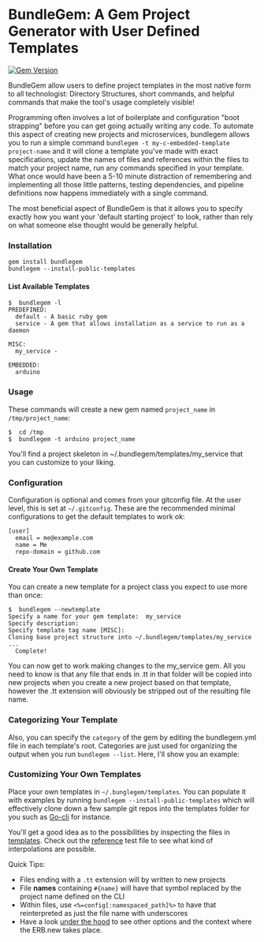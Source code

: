 # BundleGem: A Gem Project Generator with User Defined Templates
[![Gem Version](https://badge.fury.io/rb/bundlegem.svg)](https://badge.fury.io/rb/bundlegem)

BundleGem allow users to define project templates in the most native form to all technologist: Directory Structures, short commands, and helpful commands that make the tool's usage completely visible!

Programming often involves a lot of boilerplate and configuration "boot strapping" before you can get going actually writing any code.  To automate this aspect of creating new projects and microservices, bundlegem allows you to run a simple command `bundlegem -t my-c-embedded-template project-name` and it will clone a template you've made with exact specifications, update the names of files and references within the files to match your project name, run any commands specified in your template.  What once would have been a 5-10 minute distraction of remembering and implementing all those little patterns, testing dependencies, and pipeline definitions now happens immediately with a single command.

The most beneficial aspect of BundleGem is that it allows you to specify exactly how you want your 'default starting project' to look, rather than rely on what someone else thought would be generally helpful.

### Installation

```
gem install bundlegem
bundlegem --install-public-templates
```

#### List Available Templates

```
$  bundlegem -l
PREDEFINED:
  default - A basic ruby gem
  service - A gem that allows installation as a service to run as a daemon

MISC:
  my_service -

EMBEDDED:
  arduino
```

### Usage

These commands will create a new gem named `project_name` in `/tmp/project_name`:

```
$  cd /tmp
$  bundlegem -t arduino project_name
```

You'll find a project skeleton in ~/.bundlegem/templates/my_service that you can customize to your liking.

### Configuration

Configuration is optional and comes from your gitconfig file.  At the user level, this is set at `~/.gitconfig`.  These are the recommended minimal configurations to get the default templates to work ok:

```
[user]
  email = me@example.com
  name = Me
  repo-domain = github.com
```

#### Create Your Own Template

You can create a new template for a project class you expect to use more than once:

```
$  bundlegem --newtemplate
Specify a name for your gem template:  my_service
Specify description:
Specify template tag name [MISC]:
Cloning base project structure into ~/.bundlegem/templates/my_service
...
  Complete!
```

You can now get to work making changes to the my_service gem.  All you need to know is that any file that ends in .tt in that folder will be copied into new projects when you create a new project based on that template, however the .tt extension will obviously be stripped out of the resulting file name.

### Categorizing Your Template

Also, you can specify the `category` of the gem by editing the bundlegem.yml file in each template's root.  Categories are just used for organizing the output when you run `bundlegem --list`.  Here, I'll show you an example:


### Customizing Your Own Templates

Place your own templates in `~/.bunglegem/templates`.  You can populate it with examples by running `bundlegem --install-public-templates` which will effectively clone down a few sample git repos into the templates folder for you such as [Go-cli](https://github.com/TheNotary/template-go-cli) for instance.

You'll get a good idea as to the possibilities by inspecting the files in [templates](https://github.com/TheNotary/bundlegem/tree/master/lib/bundlegem/templates/cli_gem).  Check out the [reference](/spec/data/variable_manifest_test.rb) test file to see what kind of interpolations are possible.

Quick Tips:

- Files ending with a `.tt` extension will by written to new projects
- File **names** containing `#{name}` will have that symbol replaced by the project name defined on the CLI
- Within files, use `<%=config[:namespaced_path]%>` to have that reinterpreted as just the file name with underscores
- Have a look [under the hood](https://github.com/TheNotary/bundlegem/blob/master/lib/bundlegem/cli/gem.rb#L30-L43) to see other options and the context where the ERB.new takes place.
